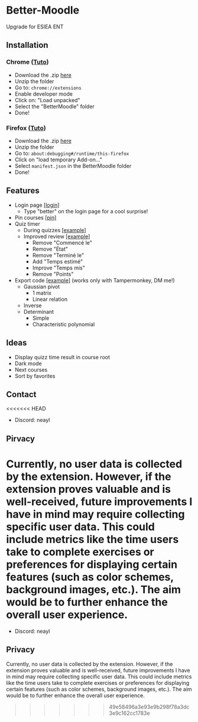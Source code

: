 # Better-Moodle
Upgrade for ESIEA ENT

## Installation
### Chrome ([Tuto](https://bashvlas.com/blog/install-chrome-extension-in-developer-mode))
- Download the .zip [here](https://github.com/Ne4yl/Better-Moodle/archive/refs/heads/main.zip)
- Unzip the folder
- Go to: `chrome://extensions`
- Enable developer mode
- Click on: "Load unpacked"
- Select the "BetterMoodle" folder
- Done!

### Firefox ([Tuto](https://youtu.be/XqWMDv411k0?si=wgiiYVw1CdBSfoQY&t=35))
- Download the .zip [here](https://github.com/Ne4yl/Better-Moodle/archive/refs/heads/main.zip)
- Unzip the folder
- Go to: `about:debugging#/runtime/this-firefox`
- Click on "load temporary Add-on..."
- Select `manifest.json` in the BetterMoodle folder
- Done!

## Features 
- Login page [[login]](images/login.png)
    - Type "better" on the login page for a cool surprise!
- Pin courses [[pin]](images/pin.png)
- Quiz timer 
    - During quizzes [[example]](images/quizz.png)
    - Improved review [[example]](images/review.png)
        - Remove "Commencé le"
        - Remove "État"
        - Remove "Terminé le"
        - Add "Temps estimé"
        - Improve "Temps mis"
        - Remove "Points"
- Export code [[example]](images/quizz.png) (works only with Tampermonkey, DM me!)
    - Gaussian pivot
        - 1 matrix
        - Linear relation
    - Inverse
    - Determinant
        - Simple 
        - Characteristic polynomial

## Ideas
- Display quizz time result in course root
- Dark mode
- Next courses
- Sort by favorites

## Contact
<<<<<<< HEAD
- Discord: neayl 

## Pirvacy 
Currently, no user data is collected by the extension. However, if the extension proves valuable and is well-received, future improvements I have in mind may require collecting specific user data. This could include metrics like the time users take to complete exercises or preferences for displaying certain features (such as color schemes, background images, etc.). The aim would be to further enhance the overall user experience.
=======
- Discord: neayl

## Privacy
Currently, no user data is collected by the extension. However, if the extension proves valuable and is well-received, future improvements I have in mind may require collecting specific user data. This could include metrics like the time users take to complete exercises or preferences for displaying certain features (such as color schemes, background images, etc.). The aim would be to further enhance the overall user experience.
>>>>>>> 49e58496a3e93e9b298f78a3dc3e9c162cc1783e
